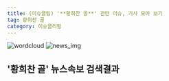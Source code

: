 ```yaml
---
title: (이슈클립) '**황희찬 골**' 관련 이슈, 기사 모아 보기
tag: 황희찬 골
category: 이슈클리핑
---
```

![wordcloud](https://s3.ap-northeast-2.amazonaws.com/lyrics101-wordcloud/2018-09-19-1537315260.png)
![news_img](https://user-images.githubusercontent.com/42597476/44507050-1206f400-a6e4-11e8-8d98-7ffbfebb353f.png)
## **'**황희찬 골**'** 뉴스속보 검색결과

